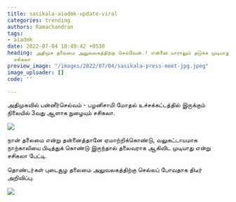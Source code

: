 ```yaml
---
title: sasikala-aiadmk-update-viral
categories: trending
authors: Ramachandran
tags:
- aiadmk
date: 2022-07-04 10:49:42 +0530
heading: அதிமுக தலைமை அலுவலகத்திற்கு செல்வேன்.! என்னை யாராலும் தடுக்க முடியாது.! -
  சசிகலா
preview_image: "/images/2022/07/04/sasikala-press-meet-jpg.jpeg"
image_uploader: []
code: ''

---
```

அதிமுகவில் பன்னீர்செல்வம் - பழனிசாமி மோதல் உச்சக்கட்டத்தில் இருக்கும் நிலையில் 3வது ஆளாக நுழையும் சசிகலா.

![](/images/2022/07/04/sasikala-announcement-1-jpg.jpeg)

நான் தலைமை என்று தன்னைத்தானே ஏமாற்றிக்கொண்டு, வலுகட்டாயமாக நாற்காலியை பிடித்துக் கொண்டு இருந்தால் தலைவராக ஆகிவிட முடியாது என்று சசிகலா பேட்டி.

தொண்டர்கள் புடைசூழ தலைமை அலுவலகத்திற்கு செல்லப் போவதாக திடீர் அறிவிப்பு.

![](/images/2022/07/04/sasikala-announcement-2-jpg.jpeg)
